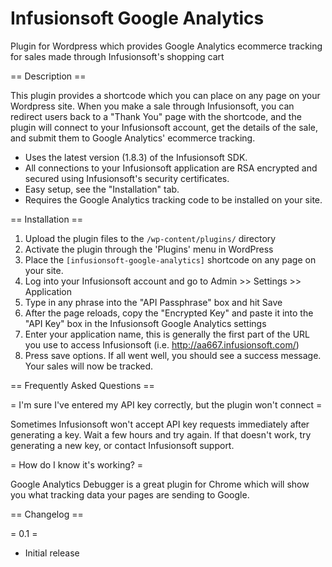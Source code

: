 Infusionsoft Google Analytics
=============================

Plugin for Wordpress which provides Google Analytics ecommerce tracking for sales made through Infusionsoft's shopping cart

== Description ==

This plugin provides a shortcode which you can place on any page on your Wordpress site. When you make a sale through Infusionsoft, you can redirect users back to a "Thank You" page with the shortcode, and the plugin will connect to your Infusionsoft account, get the details of the sale, and submit them to Google Analytics' ecommerce tracking.

*   Uses the latest version (1.8.3) of the Infusionsoft SDK.
*   All connections to your Infusionsoft application are RSA encrypted and secured using Infusionsoft's security certificates.
*   Easy setup, see the "Installation" tab.
*   Requires the Google Analytics tracking code to be installed on your site.

== Installation ==

1. Upload the plugin files to the `/wp-content/plugins/` directory
2. Activate the plugin through the 'Plugins' menu in WordPress
3. Place the `[infusionsoft-google-analytics]` shortcode on any page on your site.
4. Log into your Infusionsoft account and go to Admin >> Settings >> Application
5. Type in any phrase into the "API Passphrase" box and hit Save
6. After the page reloads, copy the "Encrypted Key" and paste it into the "API Key" box in the Infusionsoft Google Analytics settings
7. Enter your application name, this is generally the first part of the URL you use to access Infusionsoft (i.e. http://aa667.infusionsoft.com/)
8. Press save options. If all went well, you should see a success message. Your sales will now be tracked.

== Frequently Asked Questions ==

= I'm sure I've entered my API key correctly, but the plugin won't connect =

Sometimes Infusionsoft won't accept API key requests immediately after generating a key. Wait a few hours and try again. If that doesn't work, try generating a new key, or contact Infusionsoft support.

= How do I know it's working? =

Google Analytics Debugger is a great plugin for Chrome which will show you what tracking data your pages are sending to Google.


== Changelog ==

= 0.1 =
* Initial release

